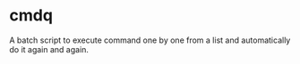 # cmdq
A batch script to execute command one by one from a list and automatically do it again and again.
